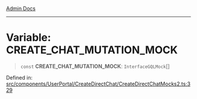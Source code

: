 [Admin Docs](/)

***

# Variable: CREATE\_CHAT\_MUTATION\_MOCK

> `const` **CREATE\_CHAT\_MUTATION\_MOCK**: `InterfaceGQLMock`[]

Defined in: [src/components/UserPortal/CreateDirectChat/CreateDirectChatMocks2.ts:329](https://github.com/PalisadoesFoundation/talawa-admin/blob/main/src/components/UserPortal/CreateDirectChat/CreateDirectChatMocks2.ts#L329)
